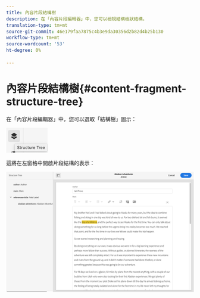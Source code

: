 ```yaml
---
title: 內容片段結構樹
description: 在「內容片段編輯器」中，您可以檢視結構樹狀結構。
translation-type: tm+mt
source-git-commit: 46e179faa7875c4b3e9da30356d2b82d4b25b130
workflow-type: tm+mt
source-wordcount: '53'
ht-degree: 0%

---
```



# 內容片段結構樹{#content-fragment-structure-tree}

在「內容片段編輯器」中，您可以選取「結構樹」圖示：

![內容片段結構樹](assets/cfm-structuretree-01.png)

這將在左窗格中開啟片段結構的表示：

![內容片段結構樹](assets/cfm-structuretree-02.png)
